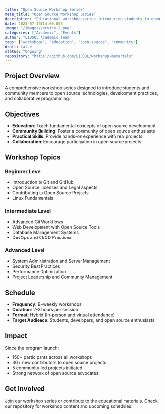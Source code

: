 ```yaml
---
title: "Open Source Workshop Series"
meta_title: "Open Source Workshop Series"
description: "Educational workshop series introducing students to open source technologies and development practices"
date: 2025-07-15T14:00:00Z
image: "/images/service-2.png"
categories: ["Academic", "Events"]
author: "LIDSOL Academic Team"
tags: ["workshops", "education", "open-source", "community"]
draft: false
status: "Ongoing"
repository: "https://github.com/LIDSOL/workshop-materials"
---
```


## Project Overview

A comprehensive workshop series designed to introduce students and community members to open source technologies, development practices, and collaborative programming.

## Objectives

- **Education**: Teach fundamental concepts of open source development
- **Community Building**: Foster a community of open source enthusiasts
- **Practical Skills**: Provide hands-on experience with real projects
- **Collaboration**: Encourage participation in open source projects

## Workshop Topics

### Beginner Level

- Introduction to Git and GitHub
- Open Source Licenses and Legal Aspects
- Contributing to Open Source Projects
- Linux Fundamentals

### Intermediate Level

- Advanced Git Workflows
- Web Development with Open Source Tools
- Database Management Systems
- DevOps and CI/CD Practices

### Advanced Level

- System Administration and Server Management
- Security Best Practices
- Performance Optimization
- Project Leadership and Community Management

## Schedule

- **Frequency**: Bi-weekly workshops
- **Duration**: 2-3 hours per session
- **Format**: Hybrid (In-person and virtual attendance)
- **Target Audience**: Students, developers, and open source enthusiasts

## Impact

Since the program launch:

- 150+ participants across all workshops
- 30+ new contributors to open source projects
- 5 community-led projects initiated
- Strong network of open source advocates

## Get Involved

Join our workshop series or contribute to the educational materials. Check our repository for workshop content and upcoming schedules.
